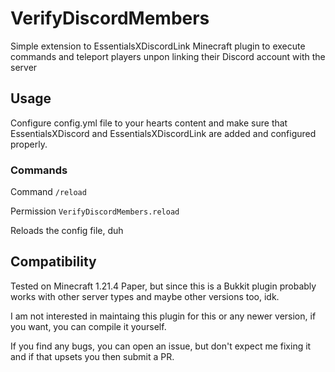 # VerifyDiscordMembers

Simple extension to EssentialsXDiscordLink Minecraft plugin to execute commands and teleport players unpon linking their Discord account with the server

## Usage
Configure config.yml file to your hearts content and make sure that EssentialsXDiscord and EssentialsXDiscordLink are added and configured properly.

### Commands
Command `/reload`

Permission `VerifyDiscordMembers.reload`

Reloads the config file, duh

## Compatibility

Tested on Minecraft 1.21.4 Paper, but since this is a Bukkit plugin probably works with other server types and maybe other versions too, idk.

I am not interested in maintaing this plugin for this or any newer version, if you want, you can compile it yourself.

If you find any bugs, you can open an issue, but don't expect me fixing it and if that upsets you then submit a PR.
